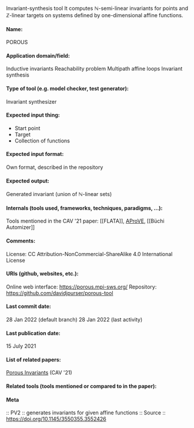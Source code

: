 Invariant-synthesis tool
It computes $\mathbb{N}$-semi-linear invariants for points and $\mathbb{Z}$-linear targets on systems defined by one-dimensional affine functions.

#### Name:
POROUS

#### Application domain/field:
Inductive invariants
Reachability problem
Multipath affine loops
Invariant synthesis

#### Type of tool (e.g. model checker, test generator):
Invariant synthesizer

#### Expected input thing:
- Start point
- Target
- Collection of functions

#### Expected input format:
Own format, described in the repository

#### Expected output:
Generated invariant (union of $\mathbb{N}$-linear sets)

#### Internals (tools used, frameworks, techniques, paradigms, ...):
Tools mentioned in the CAV '21 paper: [[FLATA]], [AProVE](AProVE.md), [[Büchi Automizer]]

#### Comments:
License: CC Attribution-NonCommercial-ShareAlike 4.0 International License

#### URIs (github, websites, etc.):
Online web interface: https://porous.mpi-sws.org/
Repository: https://github.com/davidjpurser/porous-tool

#### Last commit date:
28 Jan 2022 (default branch)
28 Jan 2022 (last activity)

#### Last publication date:
15 July 2021

#### List of related papers:
[Porous Invariants](https://doi.org/10.1007/978-3-030-81688-9_8) (CAV '21)

#### Related tools (tools mentioned or compared to in the paper):

#### Meta
:: PV2 :: generates invariants for given affine functions
:: Source :: https://doi.org/10.1145/3550355.3552426
